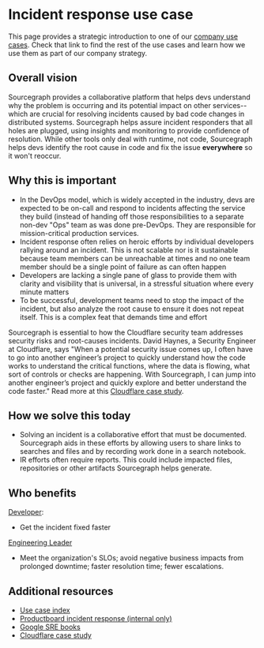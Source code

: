 # Incident response use case

This page provides a strategic introduction to one of our [company use cases](../index.md#use-cases). Check that link to find the rest of the use cases and learn how we use them as part of our company strategy.

## Overall vision

<!-- Convey what things will be like in the future for your use case, being as descriptive as you can to help someone understand where we are headed with our vision. -->

Sourcegraph provides a collaborative platform that helps devs understand why the problem is occurring and its potential impact on other services--which are crucial for resolving incidents caused by bad code changes in distributed systems. Sourcegraph helps assure incident responders that all holes are plugged, using insights and monitoring to provide confidence of resolution. While other tools only deal with runtime, not code, Sourcegraph helps devs identify the root cause in code and fix the issue **everywhere** so it won't reoccur.

## Why this is important

<!-- Beyond imagining a future in the above section, talk more about why this future is important and why we are going after it. -->

- In the DevOps model, which is widely accepted in the industry, devs are expected to be on-call and respond to incidents affecting the service they build (instead of handing off those responsibilities to a separate non-dev "Ops" team as was done pre-DevOps. They are responsible for mission-critical production services.
- Incident response often relies on heroic efforts by individual developers rallying around an incident. This is not scalable nor is it sustainable because team members can be unreachable at times and no one team member should be a single point of failure as can often happen
- Developers are lacking a single pane of glass to provide them with clarity and visibility that is universal, in a stressful situation where every minute matters
- To be successful, development teams need to stop the impact of the incident, but also analyze the root cause to ensure it does not repeat itself. This is a complex feat that demands time and effort

Sourcegraph is essential to how the Cloudflare security team addresses security risks and root-causes incidents. David Haynes, a Security Engineer at Cloudflare, says "When a potential security issue comes up, I often have to go into another engineer’s project to quickly understand how the code works to understand the critical functions, where the data is flowing, what sort of controls or checks are happening. With Sourcegraph, I can jump into another engineer’s project and quickly explore and better understand the code faster." Read more at this [Cloudflare case study](https://about.sourcegraph.com/case-studies/cloudflare-accelerates-debugging-and-improves-security/).

## How we solve this today

<!-- Describe in as much detail as you can how the product enables this use case today. You can include customer quotes, textual walkthroughs, and this is also a great place to link to demo videos. This is perhaps the most important single section in this document, so don't be afraid to add too much - if you feel this section is getting long, consider summarizing here and linking out to other pages in the handbook with details. -->

- Solving an incident is a collaborative effort that must be documented. Sourcegraph aids in these efforts by allowing users to share links to searches and files and by recording work done in a search notebook.
- IR efforts often require reports. This could include impacted files, repositories or other artifacts Sourcegraph helps generate.

## Who benefits

<!-- Link to the personas that relate to this use case, and describe briefly how it benefits each of them (the real detail is in the above section, so be sure not to repeat yourself here; speak in generalities for each persona in this section.) -->

[Developer](https://docs.google.com/presentation/d/1aQhcWoWd_LJXdAgEn7JBGnZV5pfN6UJyct2VV-ZiTXI/edit#slide=id.ge9b93ff711_1_0):

- Get the incident fixed faster

[Engineering Leader](https://docs.google.com/presentation/d/1aQhcWoWd_LJXdAgEn7JBGnZV5pfN6UJyct2VV-ZiTXI/edit#slide=id.ge9b93ff711_0_46)

- Meet the organization's SLOs; avoid negative business impacts from prolonged downtime; faster resolution time; fewer escalations.

## Additional resources

<!-- Are there other articles, blogs, internal documents, or handbook links that are useful for someone who wants to understand this use case? Link to them here. -->

- [Use case index](../index.md#use-cases)
- [Productboard incident response (internal only)](https://sourcegraph.productboard.com/feature-board/3957049-fy23-use-cases/features/11482291/detail)
- [Google SRE books](https://sre.google/books/)
- [Cloudflare case study](https://about.sourcegraph.com/case-studies/cloudflare-accelerates-debugging-and-improves-security/)
